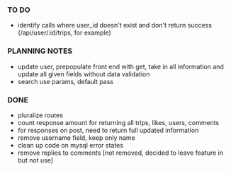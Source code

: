 ### TO DO
-    identify calls where user_id doesn't exist and don't return success (/api/user/:id/trips, for example)

### PLANNING NOTES
-    update user, prepopulate front end with get, take in all information and update all given fields without data validation
-    search use params, default pass
        
### DONE
-    pluralize routes
-    count response amount for returning all trips, likes, users, comments
-    for responses on post, need to return full updated information
-    remove username field, keep only name
-    clean up code on mysql error states
-    remove replies to comments [not removed, decided to leave feature in but not use]